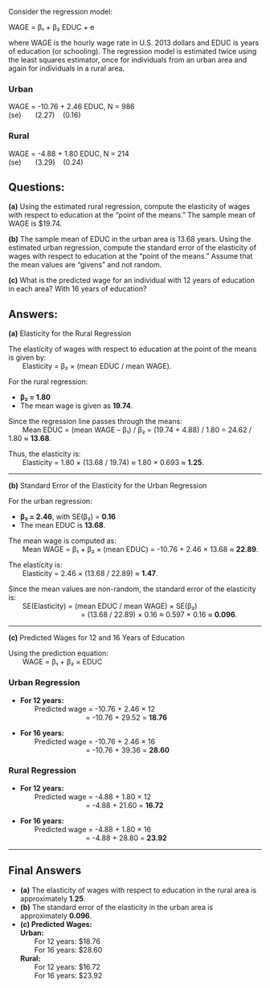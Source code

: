 Consider the regression model:

WAGE = β₁ + β₂ EDUC + e

where WAGE is the hourly wage rate in U.S. 2013 dollars and EDUC is years of education (or schooling). The regression model is estimated twice using the least squares estimator, once for individuals from an urban area and again for individuals in a rural area.

### Urban 
WAGE = -10.76 + 2.46 EDUC,   N = 986  
(se)       (2.27)    (0.16)

### Rural
WAGE = -4.88 + 1.80 EDUC,   N = 214  
(se)       (3.29)    (0.24)

## Questions:

**(a)** Using the estimated rural regression, compute the elasticity of wages with respect to education at the “point of the means.” The sample mean of WAGE is $19.74.

**(b)** The sample mean of EDUC in the urban area is 13.68 years. Using the estimated urban regression, compute the standard error of the elasticity of wages with respect to education at the “point of the means.” Assume that the mean values are “givens” and not random.

**(c)** What is the predicted wage for an individual with 12 years of education in each area? With 16 years of education?

## Answers:
**(a)** Elasticity for the Rural Regression

The elasticity of wages with respect to education at the point of the means is given by:  
  Elasticity = β₂ × (mean EDUC / mean WAGE).

For the rural regression:
- **β₂ = 1.80**
- The mean wage is given as **19.74**.

Since the regression line passes through the means:  
  Mean EDUC = (mean WAGE – β₁) / β₂ = (19.74 + 4.88) / 1.80 = 24.62 / 1.80 ≈ **13.68**.

Thus, the elasticity is:  
  Elasticity = 1.80 × (13.68 / 19.74) ≈ 1.80 × 0.693 ≈ **1.25**.

---

**(b)** Standard Error of the Elasticity for the Urban Regression

For the urban regression:
- **β₂ = 2.46**, with SE(β₂) = **0.16**
- The mean EDUC is **13.68**.

The mean wage is computed as:  
  Mean WAGE = β₁ + β₂ × (mean EDUC) = -10.76 + 2.46 × 13.68 ≈ **22.89**.

The elasticity is:  
  Elasticity = 2.46 × (13.68 / 22.89) ≈ **1.47**.

Since the mean values are non-random, the standard error of the elasticity is:  
  SE(Elasticity) = (mean EDUC / mean WAGE) × SE(β₂)  
           = (13.68 / 22.89) × 0.16 ≈ 0.597 × 0.16 ≈ **0.096**.

---

**(c)** Predicted Wages for 12 and 16 Years of Education

Using the prediction equation:  
  WAGE = β₁ + β₂ × EDUC

### Urban Regression
- **For 12 years:**  
  Predicted wage = -10.76 + 2.46 × 12  
          = -10.76 + 29.52 = **18.76**

- **For 16 years:**  
  Predicted wage = -10.76 + 2.46 × 16  
          = -10.76 + 39.36 = **28.60**

### Rural Regression
- **For 12 years:**  
  Predicted wage = -4.88 + 1.80 × 12  
          = -4.88 + 21.60 = **16.72**

- **For 16 years:**  
  Predicted wage = -4.88 + 1.80 × 16  
          = -4.88 + 28.80 = **23.92**

---

## Final Answers

- **(a)** The elasticity of wages with respect to education in the rural area is approximately **1.25**.
- **(b)** The standard error of the elasticity in the urban area is approximately **0.096**.
- **(c) Predicted Wages:**  
  **Urban:**  
  For 12 years: $18.76  
  For 16 years: $28.60  
  **Rural:**  
  For 12 years: $16.72  
  For 16 years: $23.92
